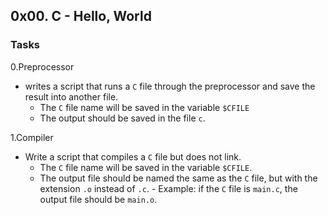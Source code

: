 ## 0x00. C - Hello, World 


### Tasks

0.Preprocessor
 - writes a script that runs a `C` file through the preprocessor and save the result into another file.
   - The `C` file name will be saved in the variable `$CFILE`
   - The output should be saved in the file `c`.


1.Compiler
 - Write a script that compiles a `C` file but does not link.
   - The `C` file name will be saved in the variable `$CFILE`.
   - The output file should be named the same as the `C` file, but with the extension `.o` instead of `.c`.
           - Example: if the `C` file is `main.c`, the output file should be `main.o`. 
